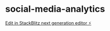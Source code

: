 # social-media-analytics

[Edit in StackBlitz next generation editor ⚡️](https://stackblitz.com/~/github.com/Babum2003/social-media-analytics)
